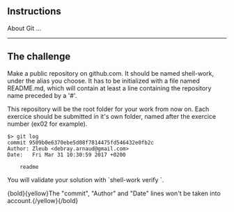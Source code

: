 ## Instructions

About Git ...

---
## The challenge

Make a public repository on github.com. It should be named shell-work, under the alias you choose. It has to be initialized with a file named README.md, which will contain at least a line containing the repository name preceded by a '#'.

This repository will be the root folder for your work from now on. Each exercice should be submitted in it's own folder, named after the exercice number (ex02 for example).

	$> git log
	commit 9509b0e6370ebe5d08f7814475fd546432e0fb2c
	Author: Zleub <debray.arnaud@gmail.com>
	Date:   Fri Mar 31 10:30:59 2017 +0200

	    readme


You will validate your solution with \`shell-work verify <your-repository-url>\`.

{bold}{yellow}The "commit", "Author" and "Date" lines won't be taken into account.{/yellow}{/bold}
